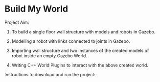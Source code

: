 # Build My World

Project Aim: 

   1) To build a single floor wall structure with models and robots in Gazebo.

   2) Modelling a robot with links connected to joints in Gazebo.

   3) Importing wall structure and two instances of the created models of robot inside an empty Gazebo World.

   4) Writing C++ World Plugins to interact with the above created world.


Instructions to download and run the project:

   


